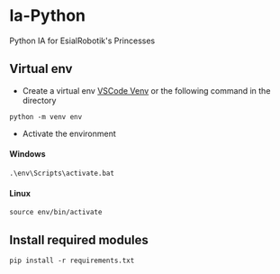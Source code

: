 # Ia-Python

Python IA for EsialRobotik's Princesses

## Virtual env
- Create a virtual env [VSCode Venv](https://code.visualstudio.com/docs/python/environments) or the following command in the directory
```
python -m venv env  
```
- Activate the environment
#### Windows
```
.\env\Scripts\activate.bat
```
#### Linux
```
source env/bin/activate
```
## Install required modules
```
pip install -r requirements.txt
```